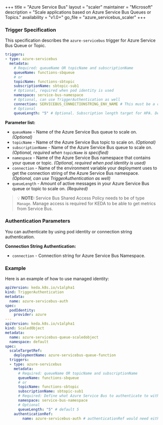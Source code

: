 +++
title = "Azure Service Bus"
layout = "scaler"
maintainer = "Microsoft"
description = "Scale applications based on Azure Service Bus Queues or Topics."
availability = "v1.0+"
go_file = "azure_servicebus_scaler"
+++

### Trigger Specification

This specification describes the `azure-servicebus` trigger for Azure Service Bus Queue or Topic.

```yaml
triggers:
- type: azure-servicebus
  metadata:
    # Required: queueName OR topicName and subscriptionName
    queueName: functions-sbqueue
    # or
    topicName: functions-sbtopic
    subscriptionName: sbtopic-sub1
    # Optional, required when pod identity is used
    namespace: service-bus-namespace
    # Optional, can use TriggerAuthentication as well
    connection: SERVICEBUS_CONNECTIONSTRING_ENV_NAME # This must be a connection string for a queue itself, and not a namespace level (e.g. RootAccessPolicy) connection string [#215](https://github.com/kedacore/keda/issues/215)
    # Optional
    queueLength: "5" # Optional. Subscription length target for HPA. Default: 5 messages
```

**Parameter list:**

- `queueName` - Name of the Azure Service Bus queue to scale on. *(Optional)*
- `topicName` - Name of the Azure Service Bus topic to scale on. *(Optional)*
- `subscriptionName` - Name of the Azure Service Bus queue to scale on. *(Optional, required when `topicName` is specified)*
- `namespace` - Name of the Azure Service Bus namespace that contains your queue or topic. *(Optional, required when pod identity is used)*
- `connection` - Name of the environment variable your deployment uses to get the connection string of the Azure Service Bus namespace. *(Optional, can use TriggerAuthentication as well)*
- `queueLength` - Amount of active messages in your Azure Service Bus queue or topic to scale on. *(Required)*

> 💡 **NOTE:** Service Bus Shared Access Policy needs to be of type `Manage`. Manage access is required for KEDA to be able to get metrics from Service Bus.

### Authentication Parameters

You can authenticate by using pod identity or connection string authentication.

**Connection String Authentication:**

- `connection` - Connection string for Azure Service Bus Namespace.

### Example

Here is an example of how to use managed identity:

```yaml
apiVersion: keda.k8s.io/v1alpha1
kind: TriggerAuthentication
metadata:
  name: azure-servicebus-auth
spec:
  podIdentity:
    provider: azure
---
apiVersion: keda.k8s.io/v1alpha1
kind: ScaledObject
metadata:
  name: azure-servicebus-queue-scaledobject
  namespace: default
spec:
  scaleTargetRef:
    deploymentName: azure-servicebus-queue-function
  triggers:
  - type: azure-servicebus
    metadata:
      # Required: queueName OR topicName and subscriptionName
      queueName: functions-sbqueue
      # or
      topicName: functions-sbtopic
      subscriptionName: sbtopic-sub1
      # Required: Define what Azure Service Bus to authenticate to with Managed Identity
      namespace: service-bus-namespace
      # Optional
      queueLength: "5" # default 5
    authenticationRef:
        name: azure-servicebus-auth # authenticationRef would need either podIdentity or define a connection parameter
```

